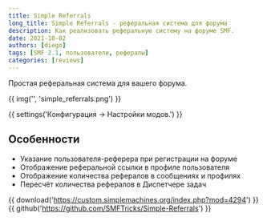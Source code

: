 ```yaml
---
title: Simple Referrals
long_title: Simple Referrals - реферальная система для форума
description: Как реализовать реферальную систему на форуме SMF.
date: 2021-10-02
authors: [diego]
tags: [SMF 2.1, пользователи, рефералы]
categories: [reviews]
---
```


Простая реферальная система для вашего форума.

<!-- more -->

{{ img('', 'simple_referrals.png') }}

{{ settings('Конфигурация → Настройки модов.') }}

## Особенности

* Указание пользователя-реферера при регистрации на форуме
* Отображение реферальной ссылки в профиле пользователя
* Отображение количества рефералов в сообщениях и профилях
* Пересчёт количества рефералов в Диспетчере задач

{{ download('https://custom.simplemachines.org/index.php?mod=4294') }}
{{ github('https://github.com/SMFTricks/Simple-Referrals') }}
